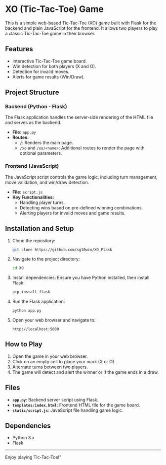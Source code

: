 # XO (Tic-Tac-Toe) Game

This is a simple web-based Tic-Tac-Toe (XO) game built with Flask for the backend and plain JavaScript for the frontend. It allows two players to play a classic Tic-Tac-Toe game in their browser.

## Features

- Interactive Tic-Tac-Toe game board.
- Win detection for both players (X and O).
- Detection for invalid moves.
- Alerts for game results (Win/Draw).

## Project Structure

### Backend (Python - Flask)
The Flask application handles the server-side rendering of the HTML file and serves as the backend.

- **File:** `app.py`
- **Routes:**
  - `/`: Renders the main page.
  - `/xo` and `/xo/<name>`: Additional routes to render the page with optional parameters.

### Frontend (JavaScript)
The JavaScript script controls the game logic, including turn management, move validation, and win/draw detection.

- **File:** `script.js`
- **Key Functionalities:**
  - Handling player turns.
  - Detecting wins based on pre-defined winning combinations.
  - Alerting players for invalid moves and game results.

## Installation and Setup

1. Clone the repository:
   ```bash
   git clone https://github.com/sg10win/XO_Flask
   ```

2. Navigate to the project directory:
   ```bash
   cd XO
   ```

3. Install dependencies:
   Ensure you have Python installed, then install Flask:
   ```bash
   pip install flask
   ```

4. Run the Flask application:
   ```bash
   python app.py
   ```

5. Open your web browser and navigate to:
   ```
   http://localhost:5000
   ```

## How to Play

1. Open the game in your web browser.
2. Click on an empty cell to place your mark (X or O).
3. Alternate turns between two players.
4. The game will detect and alert the winner or if the game ends in a draw.

## Files

- **`app.py`**: Backend server script using Flask.
- **`templates/index.html`**: Frontend HTML file for the game board.
- **`static/script.js`**: JavaScript file handling game logic.

## Dependencies

- Python 3.x
- Flask
---

Enjoy playing Tic-Tac-Toe!"


